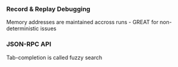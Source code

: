 ### Record & Replay Debugging
Memory addresses are maintained accross runs - GREAT for non-deterministic issues 

### JSON-RPC API





Tab-completion is called fuzzy search